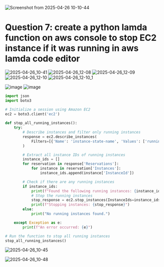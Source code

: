 
![Screenshot from 2025-04-26 10-10-44](https://github.com/user-attachments/assets/f016b3eb-71e2-40cb-8931-256dfd13dcb5)


# Question 7: create a python lamda function on aws console to stop EC2 instance if it was running in aws lamda code editor


![2025-04-26_10-41](https://github.com/user-attachments/assets/aabd93dc-62af-411d-a0d1-b9cb79769304)
![2025-04-26_12-08](https://github.com/user-attachments/assets/47f3c14c-f32e-4243-842f-4ee314572b20)
![2025-04-26_12-09](https://github.com/user-attachments/assets/d225d676-ec87-4c9a-a46a-7746a23dfa2a)
![2025-04-26_12-10](https://github.com/user-attachments/assets/c05a169d-ec65-4609-b4a6-3f64cea611b0)
![2025-04-26_12-10_1](https://github.com/user-attachments/assets/0b9a6e05-787f-4473-bf8b-47fc45e617f0)

![image](https://github.com/user-attachments/assets/fa926266-1160-4c10-b391-0822a80f6ebe)
![image](https://github.com/user-attachments/assets/9856667f-015c-4264-8313-46993a774e4f)


```python
import json
import boto3

# Initialize a session using Amazon EC2
ec2 = boto3.client('ec2')
 
def stop_all_running_instances():
    try:
        # Describe instances and filter only running instances
        response = ec2.describe_instances(
            Filters=[{'Name': 'instance-state-name', 'Values': ['running']}]
        )

        # Extract all instance IDs of running instances
        instance_ids = []
        for reservation in response['Reservations']:
            for instance in reservation['Instances']:
                instance_ids.append(instance['InstanceId'])

        # Check if there are any running instances
        if instance_ids:
            print(f"Found the following running instances: {instance_ids}")
            # Stop the running instances
            stop_response = ec2.stop_instances(InstanceIds=instance_ids)
            print(f"Stopping instances: {stop_response}")
        else:
            print("No running instances found.")

    except Exception as e:
        print(f"An error occurred: {e}")

# Run the function to stop all running instances
stop_all_running_instances()

```

![2025-04-26_10-45](https://github.com/user-attachments/assets/2ce86b21-ff74-42cc-a666-d64556e74269)

![2025-04-26_10-48](https://github.com/user-attachments/assets/c83ba02c-b53b-494c-a4dc-35ab1e7f2d19)


